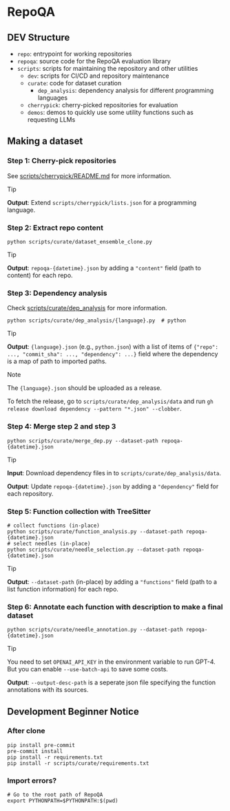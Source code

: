 # RepoQA

## DEV Structure

- `repo`: entrypoint for working repositories
- `repoqa`: source code for the RepoQA evaluation library
- `scripts`: scripts for maintaining the repository and other utilities
  - `dev`: scripts for CI/CD and repository maintenance
  - `curate`: code for dataset curation
    - `dep_analysis`: dependency analysis for different programming languages
  - `cherrypick`: cherry-picked repositories for evaluation
  - `demos`: demos to quickly use some utility functions such as requesting LLMs


## Making a dataset


### Step 1: Cherry-pick repositories

See [scripts/cherrypick/README.md](cherrypick/README.md) for more information.


> [!Tip]
>
> **Output**: Extend `scripts/cherrypick/lists.json` for a programming language.


### Step 2: Extract repo content

```shell
python scripts/curate/dataset_ensemble_clone.py
```

> [!Tip]
>
> **Output**: `repoqa-{datetime}.json` by adding a `"content"` field (path to content) for each repo.


### Step 3: Dependency analysis

Check [scripts/curate/dep_analysis](scripts/curate/dep_analysis) for more information.

```shell
python scripts/curate/dep_analysis/{language}.py  # python
```

> [!Tip]
>
> **Output**: `{language}.json` (e.g., `python.json`) with a list of items of `{"repo": ..., "commit_sha": ..., "dependency": ...}` field where the dependency is a map of path to imported paths.

> [!Note]
>
> The `{language}.json` should be uploaded as a release.
>
> To fetch the release, go to `scripts/curate/dep_analysis/data` and run `gh release download dependency --pattern "*.json" --clobber`.


### Step 4: Merge step 2 and step 3

```shell
python scripts/curate/merge_dep.py --dataset-path repoqa-{datetime}.json
```

> [!Tip]
>
> **Input**: Download dependency files in to `scripts/curate/dep_analysis/data`.
>
> **Output**: Update `repoqa-{datetime}.json` by adding a `"dependency"` field for each repository.


### Step 5: Function collection with TreeSitter

```shell
# collect functions (in-place)
python scripts/curate/function_analysis.py --dataset-path repoqa-{datetime}.json
# select needles (in-place)
python scripts/curate/needle_selection.py --dataset-path repoqa-{datetime}.json
```

> [!Tip]
>
> **Output**: `--dataset-path` (in-place) by adding a `"functions"` field (path to a list function information) for each repo.


### Step 6: Annotate each function with description to make a final dataset

```shell
python scripts/curate/needle_annotation.py --dataset-path repoqa-{datetime}.json
```

> [!Tip]
>
> You need to set `OPENAI_API_KEY` in the environment variable to run GPT-4. But you can enable `--use-batch-api` to save some costs.
>
> **Output**: `--output-desc-path` is a seperate json file specifying the function annotations with its sources.

## Development Beginner Notice


### After clone

```shell
pip install pre-commit
pre-commit install
pip install -r requirements.txt
pip install -r scripts/curate/requirements.txt
```


### Import errors?

```shell
# Go to the root path of RepoQA
export PYTHONPATH=$PYTHONPATH:$(pwd)
```
